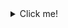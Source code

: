 <details>
 <summary>Click me!</summary>
 <h1 align="center">Hola <img src="https://raw.githubusercontent.com/ABSphreak/ABSphreak/master/gifs/Hi.gif" width="30px"> </h1> 
 <h4 align="center">Mi nombre es Ricardo Coronado y soy estudiante de Ingeniería civil en Informática.</h4>
 <h4 align="center">Me interesa la ciencia de datos, inteligencia artificial y el procesamiento de lenguaje natural.</h4>
[![Spotify](https://novatorem-xi-eight.vercel.app/api/spotify)](https://open.spotify.com/user/12131343117)
</details>
